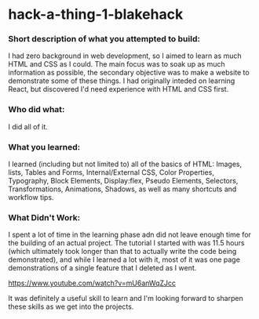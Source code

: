 # hack-a-thing-1-blakehack

### Short description of what you attempted to build:
I had zero background in web development, so I aimed to learn as much HTML and CSS as I could.  The main focus was to soak up as much information as possible, the secondary objective was to make a website to demonstrate some of these things. I had originally inteded on learning React, but discovered I'd need experience with HTML and CSS first.   

### Who did what:
I did all of it.

### What you learned:
I learned (including but not limited to) all of the basics of HTML: Images, lists, Tables and Forms, Internal/External CSS, Color Properties, Typography, Block Elements, Display:flex, Pseudo Elements, Selectors, Transformations, Animations, Shadows, as well as many shortcuts and workflow tips.

### What Didn't Work:
I spent a lot of time in the learning phase adn did not leave enough time for the building of an actual project.  The tutorial I started with was 11.5 hours (which ultimately took longer than that to actually write the code being demonstrated), and while I learned a lot with it, most of it was one page demonstrations of a single feature that I deleted as I went.  

https://www.youtube.com/watch?v=mU6anWqZJcc

It was definitely a useful skill to learn and I'm looking forward to sharpen these skills as we get into the projects.  
